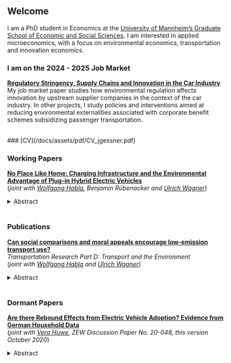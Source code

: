 ## Welcome

I am a PhD student in Economics at the [University of Mannheim’s Graduate School of Economic and Social Sciences](https://www.uni-mannheim.de/gess/).
I am interested in applied microeconomics, with a focus on environmental economics, transportation and innovation economics.<br/>

### I am on the 2024 - 2025 Job Market
**[Regulatory Stringency, Supply Chains and Innovation in the Car Industry](/docs/assets/pdf/JMP.pdf)** <br/>
My job market paper studies how environmental regulation affects innovation by upstream supplier companies in the context of the car industry. In other projects, I study policies and interventions aimed at reducing environmental externalities associated with corporate benefit schemes subsidizing passenger transportation. 

<br/>
### [CV](/docs/assets/pdf/CV_jgessner.pdf)
<br/>

### Working Papers
**[No Place Like Home: Charging Infrastructure and the Environmental Advantage of Plug-in Hybrid Electric Vehicles](https://papers.ssrn.com/sol3/papers.cfm?abstract_id=4932955)** <br/> (*joint with [Wolfgang Habla](https://www.dhbw-vs.de/hochschule/mitarbeitende/wolfgang-habla.html), Benjamin Rübenacker and [Ulrich Wagner](https://ulrichwagner.eu/)*)<br/>
<details>
  <summary>Abstract</summary>
The environmental impact of many energy-saving technologies depends on user behavior. For Plug-in Hybrid Electric Vehicles (PHEVs), consumer choices regarding how much to drive and which source of energy to use (fossil fuels vs. electricity) impact CO2 emissions. This paper leverages quasi-experimental variation in the availability of home charging stations to quantify the impact of this technology on energy use and CO2 emissions of 836 PHEV company cars. Fuel and charging expenditures for these cars are covered by the employer so that, to the employee, home charging changes only the non-monetary costs of charging the car. We find that access to home charging increases electricity consumption by 298.88 (±25.9) kWh per quarter and decreases fuel consumption by 102.34 (±38.0) liters, reducing CO2 emissions by 39 %. Moreover, access to home charging increases the employee's propensity to choose a Battery Electric Vehicle (BEV) upon renewal of the lease. We use these estimates to compute (private) levelized abatement costs and payback times of home charging for a range of scenarios characterizing the diffusion of BEVs. With current tax-inclusive energy prices, home charging stations break even within six to eight years. 
</details>
<br/>


### Publications
**[Can social comparisons and moral appeals encourage low-emission transport use?](https://www.sciencedirect.com/science/article/pii/S1361920924002463)** <br/>*Transportation Research Part D: Transport and the Environment* <br/> (*joint with [Wolfgang Habla](https://www.dhbw-vs.de/hochschule/mitarbeitende/wolfgang-habla.html) and [Ulrich Wagner](https://ulrichwagner.eu/)*)<br/>
<details>
  <summary>Abstract</summary>
Because company cars add to corporate CO2 footprints, companies are beginning to replace cars with mobility budgets that employees can use for leisure and commuting trips. This study examines whether nudges can encourage sustainable travel in such a subsidized setting. We conduct a field experiment with 341 employees of a large German company. Observing expenditure items charged to the mobility budget, we test if social comparisons and a climate-related moral appeal induce a shift towards low-emissions transport modes. We find that simultaneous application of both nudges causes a reduction in car use, particularly taxi and ride sharing, as well as substitution towards micromobility, but not public transport. The social comparison alone is not effective, and the treatment effects of the combined nudge vanish in the second half of the treatment period. Survey evidence suggests that these results are driven by a minority that complies with the communicated social norm.
</details>
<br/>

### Dormant Papers
**[Are there Rebound Effects from Electric Vehicle Adoption? Evidence from German Household Data](https://ftp.zew.de/pub/zew-docs/dp/dp20048.pdf)** <br/> (*joint with [Vera Huwe](https://www.uni-due.de/soziooekonomie/huwe), ZEW Discussion Paper No. 20-048, this version October 2020*)<br/>
<details>
  <summary>Abstract</summary>
    We analyze rebound effects of electric vehicle adoption on both the extensive (vehicle ownership) and the intensive (vehicle mileage) margin using cross-sectional household level data on vehilce ownership and use from Germany. For the identification of changes in the number of cars owned after electric vehicle adoption, we predict counterfactual car ownership using a supervised learning approach. We then investigate the effect of electric vehicle adoption on household mileage based on a matching of households owning electric vehicles to similar owners of conventional cars. We cannot verify a significant increase in the number of cars owned for households with one electric and one conventional vehicle. However, electric vehicle ownership is associated with a significant reduction in annual mileage of -23 % of the sample mean. For the selection of covariates for matching, we contrast an ad hoc variable selection with a data-driven variable selection method (double LASSO). Here, we find that the data-driven variable selection changes the magnitude of the estimation results substantially.
</details>
      
